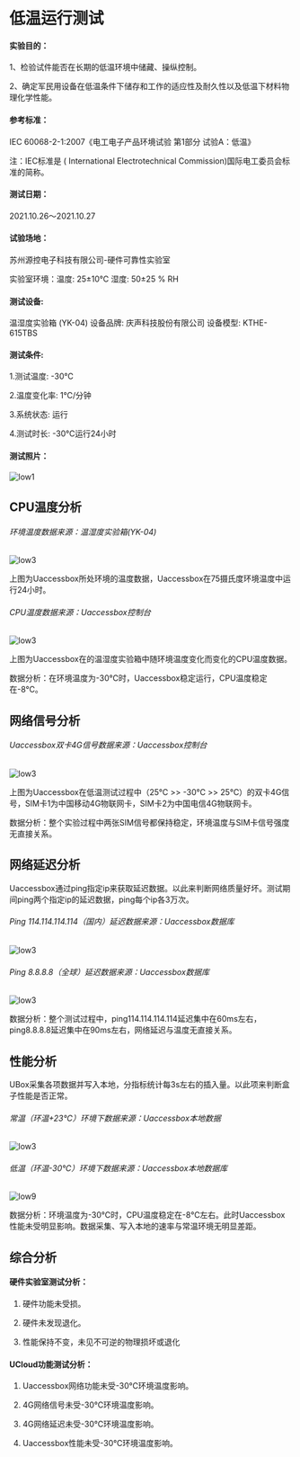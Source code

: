 # 低温运行测试

#### 实验目的：

1、检验试件能否在长期的低温环境中储藏、操纵控制。

2、确定军民用设备在低温条件下储存和工作的适应性及耐久性以及低温下材料物理化学性能。

#### 参考标准：

IEC 60068-2-1:2007《电工电子产品环境试验 第1部分 试验A：低温》

注：IEC标准是 ( International Electrotechnical Commission)国际电工委员会标准的简称。

#### 测试日期：

2021.10.26～2021.10.27

#### 试验场地：

苏州源控电子科技有限公司-硬件可靠性实验室

实验室环境：温度: 25±10℃   湿度: 50±25 % RH

#### 测试设备:

温湿度实验箱 (YK-04)  设备品牌: 庆声科技股份有限公司   设备模型: KTHE-615TBS 

#### 测试条件:

1.测试温度: -30℃

2.温度变化率: 1℃/分钟 

3.系统状态: 运行 

4.测试时长: -30℃运行24小时 

#### 测试照片：

![low1](../images/low1.png)



## CPU温度分析

###### 环境温度数据来源：温湿度实验箱(YK-04)

![low3](../images/low3.png) 

上图为Uaccessbox所处环境的温度数据，Uaccessbox在75摄氏度环境温度中运行24小时。



###### CPU温度数据来源：Uaccessbox控制台

![low3](../images/low4.png) 

上图为Uaccessbox在的温湿度实验箱中随环境温度变化而变化的CPU温度数据。

数据分析：在环境温度为-30℃时，Uaccessbox稳定运行，CPU温度稳定在-8℃。

## 网络信号分析

###### Uaccessbox双卡4G信号数据来源：Uaccessbox控制台

![low3](../images/low5.png) 

上图为Uaccessbox在低温测试过程中（25℃  >>  -30℃  >>  25℃）的双卡4G信号，SIM卡1为中国移动4G物联网卡，SIM卡2为中国电信4G物联网卡。

数据分析：整个实验过程中两张SIM信号都保持稳定，环境温度与SIM卡信号强度无直接关系。

## 网络延迟分析

Uaccessbox通过ping指定ip来获取延迟数据。以此来判断网络质量好坏。测试期间ping两个指定ip的延迟数据，ping每个ip各3万次。

###### Ping 114.114.114.114（国内）延迟数据来源：Uaccessbox数据库

![low3](../images/low6.png) 

###### Ping 8.8.8.8（全球）延迟数据来源：Uaccessbox数据库

![low3](../images/low7.png) 

数据分析：整个测试过程中，ping114.114.114.114延迟集中在60ms左右，ping8.8.8.8延迟集中在90ms左右，网络延迟与温度无直接关系。

## 性能分析

UBox采集各项数据并写入本地，分指标统计每3s左右的插入量。以此项来判断盒子性能是否正常。

###### 常温（环温+23℃）环境下数据来源：Uaccessbox本地数据

![low3](../images/low8.png) 

###### 低温（环温-30℃）环境下数据来源：Uaccessbox本地数据库

![low9](../images/low9.png) 

数据分析：环境温度为-30℃时，CPU温度稳定在-8℃左右。此时Uaccessbox性能未受明显影响。数据采集、写入本地的速率与常温环境无明显差距。 

## 综合分析

#### 硬件实验室测试分析：

1. 硬件功能未受损。

2. 硬件未发现退化。

3. 性能保持不变，未见不可逆的物理损坏或退化

#### UCloud功能测试分析：

1. Uaccessbox网络功能未受-30℃环境温度影响。

2. 4G网络信号未受-30℃环境温度影响。

3. 4G网络延迟未受-30℃环境温度影响。

4. Uaccessbox性能未受-30℃环境温度影响。

 

